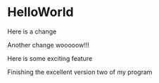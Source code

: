 # HelloWorld

Here is a change

Another change wooooow!!!

Here is some exciting feature

Finishing the excellent version two of my program